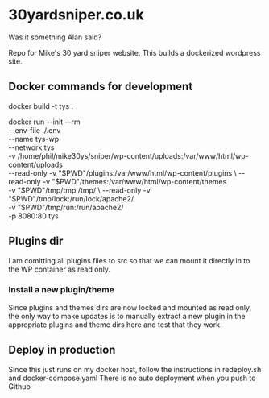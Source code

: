 # 30yardsniper.co.uk

Was it something Alan said?

Repo for Mike's 30 yard sniper website.  This builds a dockerized wordpress site.

## Docker commands for development

docker build -t tys .

docker run --init --rm \
--env-file ./.env \
--name tys-wp \
--network tys \
-v /home/phil/mike30ys/sniper/wp-content/uploads:/var/www/html/wp-content/uploads \
--read-only -v "$PWD"/plugins:/var/www/html/wp-content/plugins \
--read-only -v "$PWD"/themes:/var/www/html/wp-content/themes \
-v "$PWD"/tmp/tmp:/tmp/ \
--read-only -v "$PWD"/tmp/lock:/run/lock/apache2/ \
-v "$PWD"/tmp/run:/run/apache2/ \
-p 8080:80 tys

## Plugins dir

I am comitting all plugins files to src so that we can mount it directly in to the WP container as read only.

### Install a new plugin/theme

Since plugins and themes dirs are now locked and mounted as read only, the only way to make updates is to manually extract a new plugin in the appropriate plugins and theme dirs here and test that they work.

## Deploy in production

Since this just runs on my docker host, follow the instructions in redeploy.sh and docker-compose.yaml
There is no auto deployment when you push to Github



